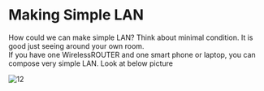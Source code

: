 <h1>Making Simple LAN </h1> 

How could we can make simple LAN? Think about minimal condition. It is good just seeing around your own room. <br>
If you have one WirelessROUTER and one smart phone or laptop, you can compose very simple LAN. Look at below picture<Br>

![12](https://user-images.githubusercontent.com/52433338/89724650-d97f9280-da40-11ea-8b05-b4e16f3b2a6f.gif)
